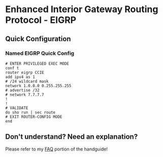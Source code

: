 # Enhanced Interior Gateway Routing Protocol - EIGRP

## Quick Configuration

### Named EIGRP Quick Config

```
# ENTER PRIVILEGED EXEC MODE
conf t
router eigrp CCIE
add ipv4 as 1
# /24 wildcard mask
network 1.0.0.0 0.255.255.255
# advertise /32
# network 7.7.7.7
!
!
# VALIDATE
do sho run | sec route
# EXIT ROUTER-CONFIG MODE
end
```

## Don't understand? Need an explanation?

Please refer to my [FAQ](https://github.com/gil-ryan/ultimate-cli-handbook#learn-more-faq) portion of the handguide!
